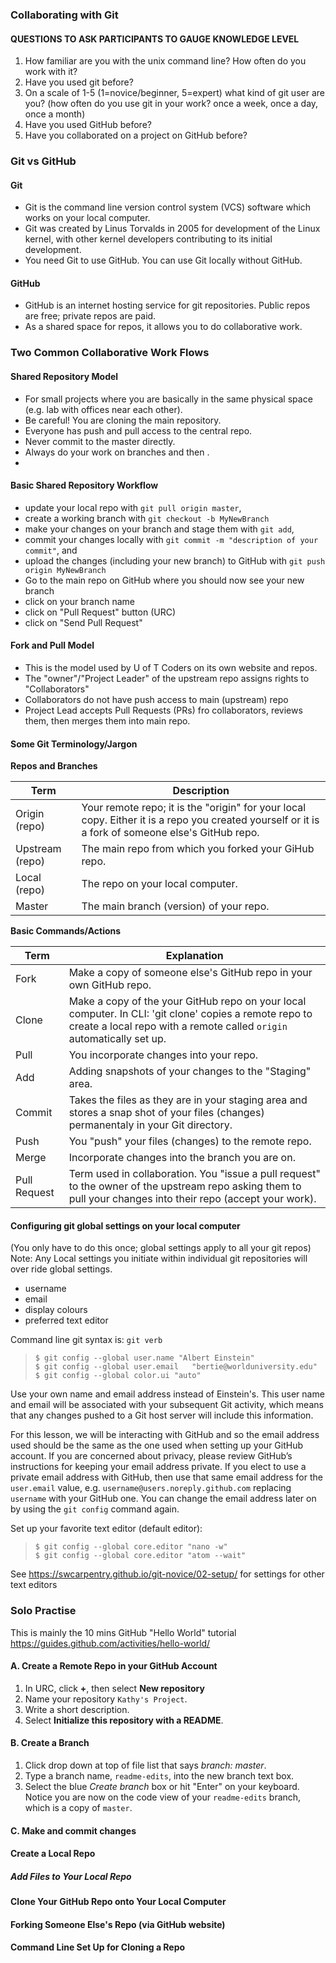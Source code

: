 ### Collaborating with Git

#### QUESTIONS TO ASK PARTICIPANTS TO GAUGE KNOWLEDGE LEVEL
1. How familiar are you with the unix command line? How often do you work with it?
2. Have you used git before?
2. On a scale of 1-5 (1=novice/beginner, 5=expert) what kind of git user are you?  (how often do you use git in your work? once a week, once a day, once a month)
3. Have you used GitHub before?
4. Have you collaborated on a project on GitHub before?

### Git vs GitHub
#### Git
- Git is the command line version control system (VCS) software which works on your local computer.
- Git was created by Linus Torvalds in 2005 for development of the Linux kernel, with other kernel developers contributing to its initial development.
- You need Git to use GitHub. You can use Git locally without GitHub.

#### GitHub
- GitHub is an internet hosting service for git repositories. Public repos are free; private repos are paid.
- As a shared space for repos, it allows you to do collaborative work.


### Two Common Collaborative Work Flows
#### Shared Repository Model
- For small projects where you are basically in the same physical space (e.g. lab with offices near each other).
- Be careful! You are cloning the main repository.
- Everyone has push and pull access to the central repo.
- Never commit to the master directly.
- Always do your work on branches and then .
-

#### Basic Shared Repository Workflow
- update your local repo with `git pull origin master`,
- create a working branch with `git checkout -b MyNewBranch`
- make your changes on your branch and stage them with `git add`,
- commit your changes locally with `git commit -m "description of your commit"`, and
- upload the changes (including your new branch) to GitHub with `git push origin MyNewBranch`
- Go to the main repo on GitHub where you should now see your new branch
- click on your branch name
- click on "Pull Request" button (URC)
- click on "Send Pull Request"



#### Fork and Pull Model
- This is the model used by U of T Coders on its own website and repos.
- The "owner"/"Project Leader" of the upstream repo assigns rights to "Collaborators"
- Collaborators do not have push access to main (upstream) repo
- Project Lead accepts Pull Requests (PRs) fro collaborators, reviews them, then merges them into main repo.


#### Some Git Terminology/Jargon
**Repos and Branches**  

Term | Description
----- | ------------
Origin (repo) | Your remote repo; it is the "origin" for your local copy. Either it is a repo you created yourself or it is a fork of someone else's GitHub repo.
Upstream (repo)| The main repo from which you forked your GiHub repo.
Local (repo) | The repo on your local computer.
Master | The main branch (version) of your repo.


**Basic Commands/Actions**

Term | Explanation
---| ---
Fork | Make a copy of someone else's GitHub repo in your own GitHub repo.
Clone | Make a copy of the your GitHub repo on your local computer.  In CLI: 'git clone' copies a remote repo to create a local repo with a remote called `origin` automatically set up.
Pull | You incorporate changes into your repo.
Add | Adding snapshots of your changes to the "Staging"  area.
Commit | Takes the files as they are in your staging area and stores a snap shot of your files (changes) permanentaly in your Git directory.
Push | You "push" your files (changes) to the remote repo.
Merge | Incorporate changes into the branch you are on.
Pull Request | Term used in collaboration. You "issue a pull request" to the owner of the upstream repo asking them to pull your changes into their repo (accept your work).



#### Configuring git global settings on your local computer
(You only have to do this once; global settings apply to all your git repos)
Note: Any Local settings you initiate within individual git repositories will over ride global settings.
- username
- email
- display colours
- preferred text editor


Command line git syntax is: ```git verb```

>```$ git config --global user.name "Albert Einstein"```  
>```$ git config --global user.email   "bertie@worlduniversity.edu"```  
>```$ git config --global color.ui "auto"```  

Use your own name and email address instead of Einstein's. This user name and email will be associated with your subsequent Git activity, which means that any changes pushed to a Git host server will include this information.

For this lesson, we will be interacting with GitHub and so the email address used should be the same as the one used when setting up your GitHub account. If you are concerned about privacy, please review GitHub’s instructions for keeping your email address private. If you elect to use a private email address with GitHub, then use that same email address for the ```user.email``` value, e.g. ```username@users.noreply.github.com``` replacing ```username``` with your GitHub one. You can change the email address later on by using the ```git config``` command again.

Set up your favorite text editor (default editor):

>```$ git config --global core.editor "nano -w"```  
>```$ git config --global core.editor "atom --wait"```  

See https://swcarpentry.github.io/git-novice/02-setup/ for settings for other text editors


### Solo Practise
This is mainly the 10 mins GitHub "Hello World" tutorial
https://guides.github.com/activities/hello-world/

#### A. Create a Remote Repo in your GitHub Account

  1. In URC, click **+**, then select **New repository**
  2. Name your repository ```Kathy's Project```.
  3. Write a short description.
  4. Select **Initialize this repository with a README**.

#### B. Create a Branch

1. Click drop down at top of file list that says *branch: master*.
2. Type a branch name, `readme-edits`, into the new branch text box.
3. Select the blue *Create branch* box or hit "Enter" on your keyboard. Notice you are now on the code view of your `readme-edits` branch, which is a copy of `master`.

#### C. Make and commit changes










#### Create a Local Repo




##### Add Files to Your Local Repo





#### Clone Your GitHub Repo onto Your Local Computer



#### Forking Someone Else's Repo (via GitHub website)



#### Command Line Set Up for Cloning a Repo
